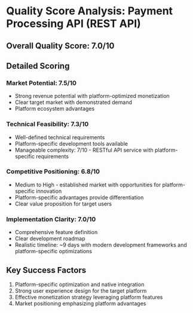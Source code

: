 # Quality Score Analysis: Payment Processing API (REST API)

## Overall Quality Score: 7.0/10

## Detailed Scoring

### Market Potential: 7.5/10
- Strong revenue potential with platform-optimized monetization
- Clear target market with demonstrated demand
- Platform ecosystem advantages

### Technical Feasibility: 7.3/10
- Well-defined technical requirements
- Platform-specific development tools available
- Manageable complexity: 7/10 - RESTful API service with platform-specific requirements

### Competitive Positioning: 6.8/10
- Medium to High - established market with opportunities for platform-specific innovation
- Platform-specific advantages provide differentiation
- Clear value proposition for target users

### Implementation Clarity: 7.0/10
- Comprehensive feature definition
- Clear development roadmap
- Realistic timeline: ~9 days with modern development frameworks and platform-specific optimizations

## Key Success Factors
1. Platform-specific optimization and native integration
2. Strong user experience design for the target platform
3. Effective monetization strategy leveraging platform features
4. Market positioning emphasizing platform advantages
